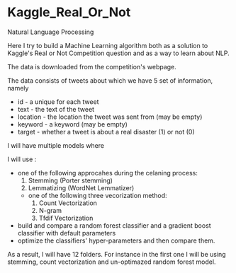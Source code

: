 # Kaggle_Real_Or_Not
Natural Language Processing

Here I try to build a Machine Learning algorithm both as a solution to Kaggle's Real or Not Competition question and as a way to learn about NLP.

The data is downloaded from the competition's webpage.

The data consists of tweets about which we have 5 set of information, namely 
  - id - a unique for each tweet
  - text - the text of the tweet
  - location - the location the tweet was sent from (may be empty)
  - keyword - a keyword (may be empty)
  - target - whether a tweet is about a real disaster (1) or not (0)

I will have multiple models where 

I will use :
  - one of the following approcahes during the celaning process:
      1) Stemming (Porter stemming)
      2) Lemmatizing (WordNet Lemmatizer)
    - one of the following three vecorization method:
      1) Count Vectorization
      2) N-gram
      3) Tfdif Vectorization
  - build and compare a random forest classifier and a gradient boost classifier with default parameters
  - optimize the classifiers' hyper-parameters and then compare them. 

As a result, I will have 12 folders. For instance in the first one I will be using stemming, count vectorization and un-optimazed random forest model. 
